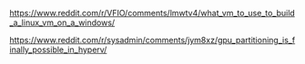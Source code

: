 https://www.reddit.com/r/VFIO/comments/lmwtv4/what_vm_to_use_to_build_a_linux_vm_on_a_windows/

https://www.reddit.com/r/sysadmin/comments/jym8xz/gpu_partitioning_is_finally_possible_in_hyperv/
